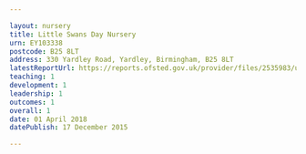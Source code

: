 ```yaml
---

layout: nursery
title: Little Swans Day Nursery
urn: EY103338
postcode: B25 8LT
address: 330 Yardley Road, Yardley, Birmingham, B25 8LT
latestReportUrl: https://reports.ofsted.gov.uk/provider/files/2535983/urn/EY103338.pdf
teaching: 1
development: 1
leadership: 1
outcomes: 1
overall: 1
date: 01 April 2018 
datePublish: 17 December 2015

---
```


